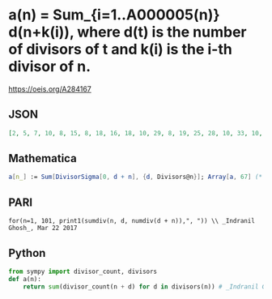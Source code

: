 # a\(n\) \= Sum\_\{i\=1\.\.A000005\(n\)\} d\(n\+k\(i\)\), where d\(t\) is the number of divisors of t and k\(i\) is the i\-th divisor of n\.
https://oeis.org/A284167
## JSON
```JSON
[2, 5, 7, 10, 8, 15, 8, 18, 16, 18, 10, 29, 8, 19, 25, 28, 10, 33, 10, 35, 26, 20, 12, 50, 18, 20, 31, 36, 12, 51, 10, 42, 27, 23, 33, 62, 8, 22, 30, 60, 12, 53, 10, 40, 52, 22, 14, 78, 20, 41, 28, 38, 12, 63, 36, 63, 30, 24, 16, 95, 8, 23, 59, 60, 32, 54, 10]
```
## Mathematica
```Mathematica
a[n_] := Sum[DivisorSigma[0, d + n], {d, Divisors@n}]; Array[a, 67] (* _Giovanni Resta_, Mar 21 2017 *)
```
## PARI
```PARI
for(n=1, 101, print1(sumdiv(n, d, numdiv(d + n)),", ")) \\ _Indranil Ghosh_, Mar 22 2017
```
## Python
```Python
from sympy import divisor_count, divisors
def a(n):
    return sum(divisor_count(n + d) for d in divisors(n)) # _Indranil Ghosh_, Mar 22 2017
```
